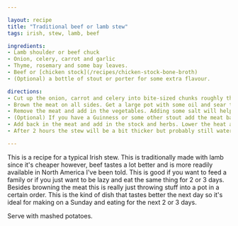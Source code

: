```yaml
---

layout: recipe
title: "Traditional beef or lamb stew"
tags: irish, stew, lamb, beef

ingredients:
- Lamb shoulder or beef chuck
- Onion, celery, carrot and garlic
- Thyme, rosemary and some bay leaves.
- Beef or [chicken stock](/recipes/chicken-stock-bone-broth)
- (Optional) a bottle of stout or porter for some extra flavour.

directions:
- Cut up the onion, carrot and celery into bite-sized chunks roughly the same size as the meat. The garlic can go in whole.
- Brown the meat on all sides. Get a large pot with some oil and sear the edges of the meat. Do this in batches and try not to overcrowd the pot. Browning the meat on the outside will give it a much nicer texture when you go to eat this and **should not be skipped for convenience**.
- Remove the meat and add in the vegetables. Adding some salt will help remove the moisture in the veg and will help deglaze the caramelised bits at the bottom of the pot.
- (Optional) If you have a Guinness or some other stout add the meat back in an deglaze with about a third of the can. This will add some extra flavour. Wait until the alcohol has completely evaporated until you stir or continue.
- Add back in the meat and add in the stock and herbs. Lower the heat and allow to simmer for about 2 - 2.5 hours.
- After 2 hours the stew will be a bit thicker but probably still watery. The easiest thing to do is add some cut up potatoes for the last half hour. The starch will help thicken the stew considerably. Otherwise you can mix a teaspoon of flour with water in a cup and slowly add this to the stew while whisking.

---
```


This is a recipe for a typical Irish stew. This is traditionally made with lamb since it's cheaper however, beef tastes a lot better and is more readily available in North America I've been told. This is good if you want to feed a family or if you just want to be lazy and eat the same thing for 2 or 3 days. Besides browning the meat this is really just throwing stuff into a pot in a certain order. This is the kind of dish that tastes better the next day so it's ideal for making on a Sunday and eating for the next 2 or 3 days.

Serve with mashed potatoes.
